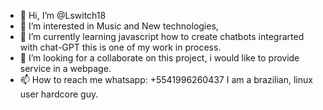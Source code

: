 - 👋 Hi, I’m @Lswitch18
- 👀 I’m interested in Music and New technologies,
- 🌱 I’m currently learning javascript how to create chatbots integrarted with chat-GPT this is one of my work in process.
- 💞️ I’m looking for a collaborate on this project, i would like to provide service in a webpage.
- 📫 How to reach me whatsapp: +5541996260437
I am a brazilian, linux user hardcore guy.
<!---
Lswitch18/Lswitch18 is a ✨ special ✨ repository because its `README.md` (this file) appears on your GitHub profile.
You can click the Preview link to take a look at your changes.
--->
